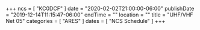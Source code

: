 +++
ncs = [ "KC0DCF" ]
date = "2020-02-02T21:00:00-06:00"
publishDate = "2019-12-14T11:15:47-06:00"
endTime = ""
location = ""
title = "UHF/VHF Net 05"
categories = [ "ARES" ]
dates = [ "NCS Schedule" ]
+++
